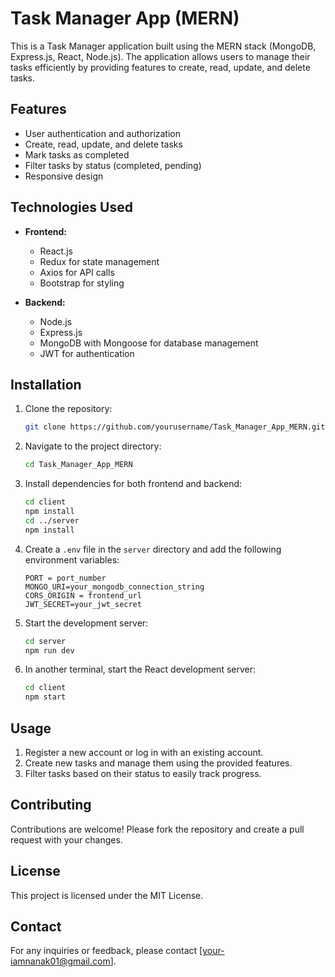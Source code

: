 # Task Manager App (MERN)

This is a Task Manager application built using the MERN stack (MongoDB, Express.js, React, Node.js). The application allows users to manage their tasks efficiently by providing features to create, read, update, and delete tasks.

## Features

- User authentication and authorization
- Create, read, update, and delete tasks
- Mark tasks as completed
- Filter tasks by status (completed, pending)
- Responsive design

## Technologies Used

- **Frontend:**

  - React.js
  - Redux for state management
  - Axios for API calls
  - Bootstrap for styling

- **Backend:**
  - Node.js
  - Express.js
  - MongoDB with Mongoose for database management
  - JWT for authentication

## Installation

1. Clone the repository:

   ```bash
   git clone https://github.com/yourusername/Task_Manager_App_MERN.git
   ```

2. Navigate to the project directory:

   ```bash
   cd Task_Manager_App_MERN
   ```

3. Install dependencies for both frontend and backend:

   ```bash
   cd client
   npm install
   cd ../server
   npm install
   ```

4. Create a `.env` file in the `server` directory and add the following environment variables:

   ```
   PORT = port_number
   MONGO_URI=your_mongodb_connection_string
   CORS_ORIGIN = frontend_url
   JWT_SECRET=your_jwt_secret
   ```

5. Start the development server:

   ```bash
   cd server
   npm run dev
   ```

6. In another terminal, start the React development server:
   ```bash
   cd client
   npm start
   ```

## Usage

1. Register a new account or log in with an existing account.
2. Create new tasks and manage them using the provided features.
3. Filter tasks based on their status to easily track progress.

## Contributing

Contributions are welcome! Please fork the repository and create a pull request with your changes.

## License

This project is licensed under the MIT License.

## Contact

For any inquiries or feedback, please contact [your-iamnanak01@gmail.com].
